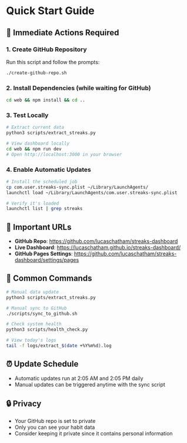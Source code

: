 # Quick Start Guide

## 🚀 Immediate Actions Required

### 1. Create GitHub Repository
Run this script and follow the prompts:
```bash
./create-github-repo.sh
```

### 2. Install Dependencies (while waiting for GitHub)
```bash
cd web && npm install && cd ..
```

### 3. Test Locally
```bash
# Extract current data
python3 scripts/extract_streaks.py

# View dashboard locally
cd web && npm run dev
# Open http://localhost:3000 in your browser
```

### 4. Enable Automatic Updates
```bash
# Install the scheduled job
cp com.user.streaks-sync.plist ~/Library/LaunchAgents/
launchctl load ~/Library/LaunchAgents/com.user.streaks-sync.plist

# Verify it's loaded
launchctl list | grep streaks
```

## 📍 Important URLs

- **GitHub Repo**: https://github.com/lucaschatham/streaks-dashboard
- **Live Dashboard**: https://lucaschatham.github.io/streaks-dashboard/
- **GitHub Pages Settings**: https://github.com/lucaschatham/streaks-dashboard/settings/pages

## 🔧 Common Commands

```bash
# Manual data update
python3 scripts/extract_streaks.py

# Manual sync to GitHub
./scripts/sync_to_github.sh

# Check system health
python3 scripts/health_check.py

# View today's logs
tail -f logs/extract_$(date +%Y%m%d).log
```

## ⏰ Update Schedule

- Automatic updates run at 2:05 AM and 2:05 PM daily
- Manual updates can be triggered anytime with the sync script

## 🔒 Privacy

- Your GitHub repo is set to private
- Only you can see your habit data
- Consider keeping it private since it contains personal information